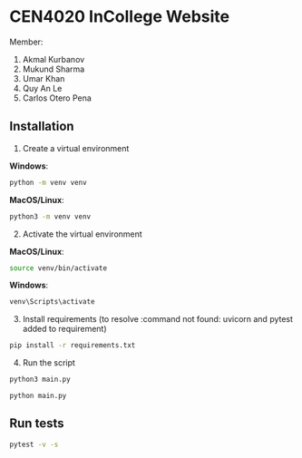 # CEN4020 InCollege Website

Member:
1. Akmal Kurbanov
2. Mukund Sharma
3. Umar Khan
4. Quy An Le
5. Carlos Otero Pena

## Installation
1. Create a virtual environment

**Windows**:
```bash
python -m venv venv
```
**MacOS/Linux**:
```bash
python3 -m venv venv
```

2. Activate the virtual environment

**MacOS/Linux**:
```bash
source venv/bin/activate
```

**Windows**:
```bash
venv\Scripts\activate
```

3. Install requirements (to resolve :command not found: uvicorn and pytest added to requirement)
```bash
pip install -r requirements.txt
```


4. Run the script

```bash
python3 main.py
```

```Windows
python main.py
```

## Run tests
```bash
pytest -v -s
```

